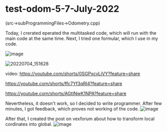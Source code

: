 # test-odom-5-7-July-2022

(src->subProgrammingFiles->Odometry.cpp)

Today, I crerated eperated the multitasked code, which will run with the main code at the same time. Next, I tried one formular, which I use in my code.


![image](https://user-images.githubusercontent.com/105900658/189027095-4bb48d0f-90db-4036-b76d-25ad30471352.png)



![20220704_151628](https://user-images.githubusercontent.com/105900658/189037559-cfbc93de-200e-4b0d-acac-65a4b4a1771c.jpg)



video:
https://youtube.com/shorts/0SGPxcvLiVY?feature=share

https://youtube.com/shorts/ffc7Yf3qRI4?feature=share

https://youtube.com/shorts/AGtINwK1NPA?feature=share


Nevertheless, it doesn't work, so I decided to write programmer. After few minutes, I got feedback, which proves not working of the code.
![image](https://user-images.githubusercontent.com/105900658/189028061-3da047ee-f0a1-45fb-8e54-367d2600c435.png)





After that, I created the post on vexforum about how to transform local cordinates into global.
![image](https://user-images.githubusercontent.com/105900658/189028291-15c12dc6-b9d1-4774-8395-de81d2532659.png)
